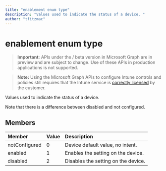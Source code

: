 ```yaml
---
title: "enablement enum type"
description: "Values used to indicate the status of a device. "author: "tfitzmac"
---
```


# enablement enum type

> **Important:** APIs under the / beta version in Microsoft Graph are in preview and are subject to change. Use of these APIs in production applications is not supported.

> **Note:** Using the Microsoft Graph APIs to configure Intune controls and policies still requires that the Intune service is [correctly licensed](https://go.microsoft.com/fwlink/?linkid=839381) by the customer.

Values used to indicate the status of a device. 

Note that there is a difference between disabled and not configured.

## Members
|Member|Value|Description|
|:---|:---|:---|
|notConfigured|0|Device default value, no intent.|
|enabled|1|Enables the setting on the device.|
|disabled|2|Disables the setting on the device.|
